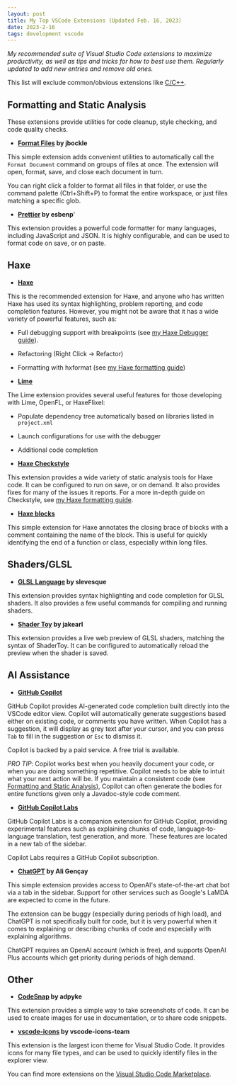 ```yaml
---
layout: post
title: My Top VSCode Extensions (Updated Feb. 16, 2023)
date: 2023-2-16
tags: development vscode
---
```


_My recommended suite of Visual Studio Code extensions to maximize productivity, as well as tips and tricks for how to best use them. Regularly updated to add new entries and remove old ones._

This list will exclude common/obvious extensions like [C/C++](https://marketplace.visualstudio.com/items?itemName=ms-vscode.cpptools).

## Formatting and Static Analysis

These extensions provide utilities for code cleanup, style checking, and code quality checks.

- **[Format Files](https://marketplace.visualstudio.com/items?itemName=jbockle.jbockle-format-files) by jbockle**

This simple extension adds convenient utilities to automatically call the `Format Document` command on groups of files at once. The extension will open, format, save, and close each document in turn.

You can right click a folder to format all files in that folder, or use the command palette (Ctrl+Shift+P) to format the entire workspace, or just files matching a specific glob.

- **[Prettier](https://marketplace.visualstudio.com/items?itemName=esbenp.prettier-vscode) by esbenp**'

This extension provides a powerful code formatter for many languages, including JavaScript and JSON. It is highly configurable, and can be used to format code on save, or on paste.

## Haxe

- **[Haxe](https://marketplace.visualstudio.com/items?itemName=nadako.vshaxe)**

This is the recommended extension for Haxe, and anyone who has written Haxe has used its syntax highlighting, problem reporting, and code completion features. However, you might not be aware that it has a wide variety of powerful features, such as:

- Full debugging support with breakpoints (see [my Haxe Debugger guide](/Haxe-VSCode-Debugger/)).
- Refactoring (Right Click -> Refactor)
- Formatting with hxformat (see [my Haxe formatting guide](/Haxe-Formatting/))

- **[Lime](https://marketplace.visualstudio.com/items?itemName=openfl.lime-vscode-extension)**

The Lime extension provides several useful features for those developing with Lime, OpenFL, or HaxeFlixel:

- Populate dependency tree automatically based on libraries listed in `project.xml`
- Launch configurations for use with the debugger
- Additional code completion

- **[Haxe Checkstyle](https://marketplace.visualstudio.com/items?itemName=vshaxe.haxe-checkstyle)**

This extension provides a wide variety of static analysis tools for Haxe code. It can be configured to run on save, or on demand. It also provides fixes for many of the issues it reports. For a more in-depth guide on Checkstyle, see [my Haxe formatting guide](/Haxe-Formatting/).

- **[Haxe blocks](https://marketplace.visualstudio.com/items?itemName=jeremyfa.haxe-blocks)**

This simple extension for Haxe annotates the closing brace of blocks with a comment containing the name of the block. This is useful for quickly identifying the end of a function or class, especially within long files.

## Shaders/GLSL

- **[GLSL Language](https://marketplace.visualstudio.com/items?itemName=slevesque.shader) by slevesque**

This extension provides syntax highlighting and code completion for GLSL shaders. It also provides a few useful commands for compiling and running shaders.

- **[Shader Toy](https://marketplace.visualstudio.com/items?itemName=jakearl.shader-toy-web) by jakearl**

This extension provides a live web preview of GLSL shaders, matching the syntax of ShaderToy. It can be configured to automatically reload the preview when the shader is saved.

## AI Assistance

- **[GitHub Copilot](https://marketplace.visualstudio.com/items?itemName=GitHub.copilot)**

GitHub Copilot provides AI-generated code completion built directly into the VSCode editor view. Copilot will automatically generate suggestions based either on existing code, or comments you have written. When Copilot has a suggestion, it will display as grey text after your cursor, and you can press `Tab` to fill in the suggestion or `Esc` to dismiss it.

Copilot is backed by a paid service. A free trial is available.

*PRO TIP*: Copilot works best when you heavily document your code, or when you are doing something repetitive. Copilot needs to be able to intuit what your next action will be. If you maintain a consistent code (see [Formatting and Static Analysis](#formatting-and-static-analysis)), Copilot can often generate the bodies for entire functions given only a Javadoc-style code comment.

- **[GitHub Copilot Labs](https://marketplace.visualstudio.com/items?itemName=GitHub.copilot-labs)**

GitHub Copilot Labs is a companion extension for GitHub Copilot, providing experimental features such as explaining chunks of code, language-to-language translation, test generation, and more. These features are located in a new tab of the sidebar.

Copilot Labs requires a GitHub Copilot subscription.

- **[ChatGPT](https://marketplace.visualstudio.com/items?itemName=GitHub.copilot-labs) by Ali Gençay**

This simple extension provides access to OpenAI's state-of-the-art chat bot via a tab in the sidebar. Support for other services such as Google's LaMDA are expected to come in the future.

The extension can be buggy (especially during periods of high load), and ChatGPT is not specifically built for code, but it is very powerful when it comes to explaining or describing chunks of code and especially with explaining algorithms.

ChatGPT requires an OpenAI account (which is free), and supports OpenAI Plus accounts which get priority during periods of high demand.

## Other

- **[CodeSnap](https://marketplace.visualstudio.com/items?itemName=adpyke.codesnap) by adpyke**

This extension provides a simple way to take screenshots of code. It can be used to create images for use in documentation, or to share code snippets.

- **[vscode-icons](https://marketplace.visualstudio.com/items?itemName=vscode-icons-team.vscode-icons) by vscode-icons-team**

This extension is the largest icon theme for Visual Studio Code. It provides icons for many file types, and can be used to quickly identify files in the explorer view.

You can find more extensions on the [Visual Studio Code Marketplace](https://marketplace.visualstudio.com/search?term=tag%253Aicon-theme&target=VSCode).